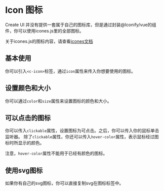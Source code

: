 # Icon 图标

Create UI 并没有提供一套属于自己的图标库，但是通过封装@Iconify/vue的组件，你可以使用icones.js里的全部图标。

关于icones.js的图标内容，请查看[<c-icon icon="mdi:share"/>icones文档](https://icones.js.org/collection/ic)

## 基本使用

你可以引入`<c-icon>`标签，通过`icon`属性来传入你想要使用的图标。

<preview path="./icon-demo01.vue" title="Icon" description="."></preview>

## 设置颜色和大小

你可以通过`color`和`size`属性来设置图标的颜色和大小。

<preview path="./icon-demo02.vue" title="Icon" description="."></preview>

## 可以点击的图标

你可以传入`clickable`属性，设置图标为可点击。之后，你可以传入你的鼠标单击监听器。
除了`clickable`属性，你还可以传入`hover-color`属性，表示鼠标经过图标时所显示的颜色。

注意，`hover-color`属性不能用于已经有颜色的图标。

<preview path="./icon-demo03.vue" title="Icon" description="."></preview>

## 使用svg图标

如果你有自己的svg图标，你可以直接复制svg在图标标签中。

<preview path="./icon-demo04.vue" title="Icon" description="."></preview>

